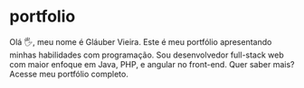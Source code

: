 # portfolio
Olá 🖐, meu nome é Gláuber Vieira. Este é meu portfólio apresentando minhas habilidades com programação. Sou desenvolvedor full-stack web com maior enfoque em Java, PHP, e angular no front-end. Quer saber mais? Acesse meu portfólio completo.
